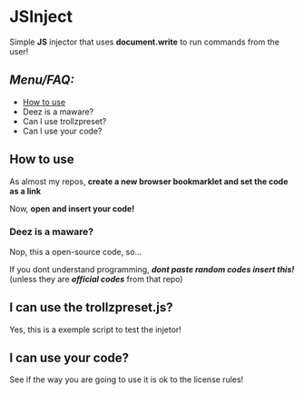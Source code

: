 # JSInject
Simple **JS** injector that uses **document.write** to run commands from the user!

## ***Menu/FAQ:***
- [How to use](#howtouse)
 - Deez is a maware?
 - Can l use trollzpreset?
 - Can l use your code?
## How to use
As almost my repos, **create a new browser bookmarklet and set the code as a link**

Now, **open and insert your code!**

### Deez is a maware?
Nop, this a open-source code, so...

If you dont understand programming, ***dont paste random codes insert this!*** (unless they are ***official codes*** from that repo)

## l can use the trollzpreset.js?
Yes, this is a exemple script to test the injetor!

## l can use your code?
See if the way you are going to use it is ok to the license rules!

